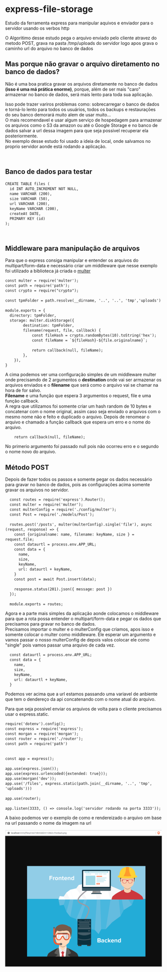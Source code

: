 <h1>express-file-storage</h1>
<p>Estudo da ferramenta express para manipular aquivos e enviador para o servidor usando os verbos http</p>

<p>
  O Algoritimo desse estudo pega o arquivo enviado pelo cliente atravez do metodo POST, grava na pasta /tmp/uploads do servidor logo apos grava o caminho url do arquivo no banco de dados
</p>

<h2>Mas porque não gravar o arquivo diretamento no banco de dados?</h2>

<p>
  Não é uma boa pratica gravar os arquivos diretamente no banco de dados <strong>(isso é uma má prática enorme)</strong>, porque, além de ser mais "caro" armazenar no banco de dados, será mais lento para toda sua aplicação.</br>
  
  
  Isso pode trazer variros problemas como: sobrecarregar o banco de dados e torná-lo lento para todos os usuários, todos os backups e restaurações do seu banco demorará muito alem de usar muito...
  </br>
  O mais recomendavel e usar algum serviço de hospedagem para armazenar os arquivos como o S3 da amazon ou até o Google Storage e no banco de dados salvar a url dessa imagem para que seja possivel recuperar ela posteriormente.
  </br>
  No exemplo desse estudo foi usado a ideia de local, onde salvamos no proprio servidor aonde está rodando a aplicação.
</p>
</br>

<h2>Banco de dados para testar</h2>

```
CREATE TABLE files (
  id INT AUTO_INCREMENT NOT NULL, 
  name VARCHAR (200),
  size VARCHAR (50),
  url VARCHAR (200),
  keyName VARCHAR (200),
  createAt DATE,
  PRIMARY KEY (id)
);
```
</br>

<h2>Middleware para manipulação de arquivos</h2>

<p>
Para que o express consiga manipular e entender os arquivos do multipart/form-data e necessário criar um middleware que nesse exemplo foi utilizado a biblioteca já criada o <a href="https://www.w3schools.com/tags/att_a_href.asp">multer</a> 
</br>

```
const multer = require('multer');
const path = require('path');
const crypto = require("crypto");

const tpmFolder = path.resolve(__dirname, '..', '..', 'tmp','uploads')

module.exports = {
  directory: tpmFolder,
  storage: multer.diskStorage({
		destination: tpmFolder,
		filename(request, file, callback) {
			const fileHash = crypto.randomBytes(10).toString('hex');
			const fileName = `${fileHash}-${file.originalname}`;

			return callback(null, fileName);
		},
	}),
}
```

A cima podemos ver uma configuração simples de um middleware multer onde precisamdo de 2 argumentos o <strong> destination </strong> onde vai ser armazenar os arquivos enviados e o <strong>filename</strong> que será como o arquivo vai se chamar na hora de for salvo.<br>
<strong>Filename</strong> e uma função que espera 3 argumentos o request, file e uma função callback. </br>
A regra que utilizamos foi somente criar um hash random de 10 bytes e concatenar com o nome original, assim caso seja enviado o arquivos com o mesmo nome não e feito e duplicado o arquivo. Depois de renomear o arquivo e chamado a função callback que espera um erro e o nome do arquivo.
```
	return callback(null, fileName);
```
No primerio argumento foi passado null pois não ocorreu erro e o segundo o nome novo do arquivo.
</p>

<h2>Método POST</h2>

<p>
  Depois de fazer todos os passos e somente pegar os dados necessário para gravar no banco de dados, pois as configurações acima somente gravar os arquivos no servidor. 
</br>

```
  const routes = require('express').Router();
  const multer = require('multer');
  const multerConfig = require('./config/multer');
  const Post = require('./models/Post');

  routes.post('/posts', multer(multerConfig).single('file'), async (request, response) => {
    const {originalname: name, filename: keyName, size } = request.file;
    const dataurtl = process.env.APP_URL;
    const data = {
      name,
      size,
      keyName,
      url: dataurtl + keyName,
    }
    const post = await Post.insert(data);

    response.status(201).json({ message: post })
  });

  module.exports = routes;
```

Agora e a parte mais simples da aplicação aonde colocamos o middleware para que a rota possa entender o multipart/form-data e pegar os dados que precisamos para gravar no banco de dados.</br>
Precisamos importar o multer e o multerConfig que criamos, apos isso e somente colocar o multer como middleware. Ele esperar um argumento e vamos passar o nosso multerConfig de depois valos colocar ele como "single" pois vamos passar uma arquivo de cada vez.

```
  const dataurtl = process.env.APP_URL;
  const data = {
    name,
    size,
    keyName,
    url: dataurtl + keyName,
  }
```

Podemos ver acima que a url estamos passando uma variavel de anbiente que tem o dendereço da api concatenando com o nome atual do arquivo. </br>

Para que seja possivel enviar os arquivos de volta para o cliente precisamos usar o express.static.

```
require('dotenv').config();
const express = require('express');
const morgan = require('morgan');
const router = require('./router');
const path = require('path')


const app = express();

app.use(express.json());
app.use(express.urlencoded({extended: true}));
app.use(morgan('dev'));
app.use('/files', express.static(path.join(__dirname, '..', 'tmp', 'uploads')))

app.use(router);

app.listen(3333, () => console.log('servidor rodando na porta 3333'));

```

A baixo podemos ver o exemplo de como e rendereizado o arquivo om base na url passando o nome da imagem na url

<p align="center">
  <img src="img/img.png">
</p>
</p>

